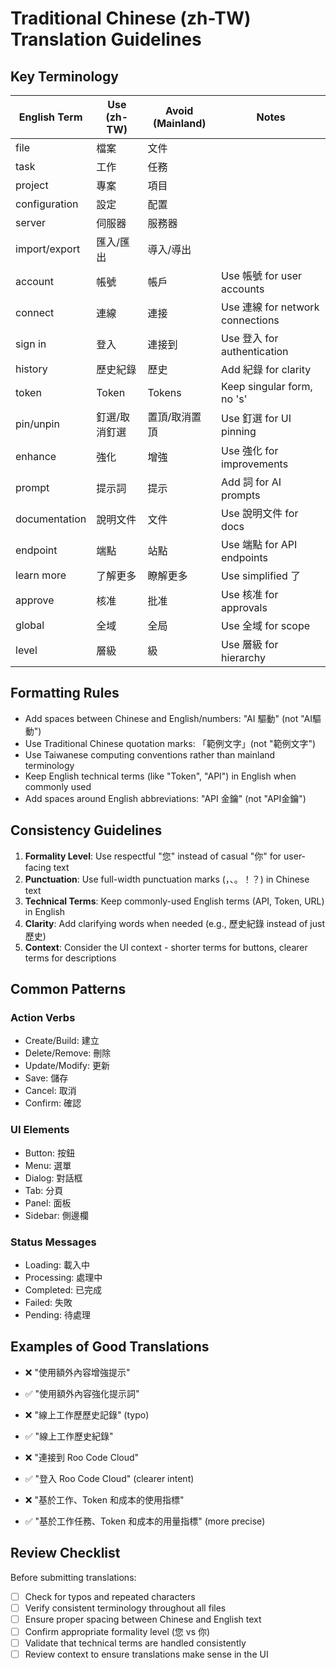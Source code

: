 # Traditional Chinese (zh-TW) Translation Guidelines

## Key Terminology

| English Term  | Use (zh-TW)   | Avoid (Mainland) | Notes                            |
| ------------- | ------------- | ---------------- | -------------------------------- |
| file          | 檔案          | 文件             |                                  |
| task          | 工作          | 任務             |                                  |
| project       | 專案          | 項目             |                                  |
| configuration | 設定          | 配置             |                                  |
| server        | 伺服器        | 服務器           |                                  |
| import/export | 匯入/匯出     | 導入/導出        |                                  |
| account       | 帳號          | 帳戶             | Use 帳號 for user accounts       |
| connect       | 連線          | 連接             | Use 連線 for network connections |
| sign in       | 登入          | 連接到           | Use 登入 for authentication      |
| history       | 歷史紀錄      | 歷史             | Add 紀錄 for clarity             |
| token         | Token         | Tokens           | Keep singular form, no 's'       |
| pin/unpin     | 釘選/取消釘選 | 置頂/取消置頂    | Use 釘選 for UI pinning          |
| enhance       | 強化          | 增強             | Use 強化 for improvements        |
| prompt        | 提示詞        | 提示             | Add 詞 for AI prompts            |
| documentation | 說明文件      | 文件             | Use 說明文件 for docs            |
| endpoint      | 端點          | 站點             | Use 端點 for API endpoints       |
| learn more    | 了解更多      | 瞭解更多         | Use simplified 了                |
| approve       | 核准          | 批准             | Use 核准 for approvals           |
| global        | 全域          | 全局             | Use 全域 for scope               |
| level         | 層級          | 級               | Use 層級 for hierarchy           |

## Formatting Rules

- Add spaces between Chinese and English/numbers: "AI 驅動" (not "AI驅動")
- Use Traditional Chinese quotation marks: 「範例文字」(not "範例文字")
- Use Taiwanese computing conventions rather than mainland terminology
- Keep English technical terms (like "Token", "API") in English when commonly used
- Add spaces around English abbreviations: "API 金鑰" (not "API金鑰")

## Consistency Guidelines

1. **Formality Level**: Use respectful "您" instead of casual "你" for user-facing text
2. **Punctuation**: Use full-width punctuation marks (，、。！？) in Chinese text
3. **Technical Terms**: Keep commonly-used English terms (API, Token, URL) in English
4. **Clarity**: Add clarifying words when needed (e.g., 歷史紀錄 instead of just 歷史)
5. **Context**: Consider the UI context - shorter terms for buttons, clearer terms for descriptions

## Common Patterns

### Action Verbs

- Create/Build: 建立
- Delete/Remove: 刪除
- Update/Modify: 更新
- Save: 儲存
- Cancel: 取消
- Confirm: 確認

### UI Elements

- Button: 按鈕
- Menu: 選單
- Dialog: 對話框
- Tab: 分頁
- Panel: 面板
- Sidebar: 側邊欄

### Status Messages

- Loading: 載入中
- Processing: 處理中
- Completed: 已完成
- Failed: 失敗
- Pending: 待處理

## Examples of Good Translations

- ❌ "使用額外內容增強提示"
- ✅ "使用額外內容強化提示詞"

- ❌ "線上工作歷歷史記錄" (typo)
- ✅ "線上工作歷史紀錄"

- ❌ "連接到 Roo Code Cloud"
- ✅ "登入 Roo Code Cloud" (clearer intent)

- ❌ "基於工作、Token 和成本的使用指標"
- ✅ "基於工作任務、Token 和成本的用量指標" (more precise)

## Review Checklist

Before submitting translations:

- [ ] Check for typos and repeated characters
- [ ] Verify consistent terminology throughout all files
- [ ] Ensure proper spacing between Chinese and English text
- [ ] Confirm appropriate formality level (您 vs 你)
- [ ] Validate that technical terms are handled consistently
- [ ] Review context to ensure translations make sense in the UI

